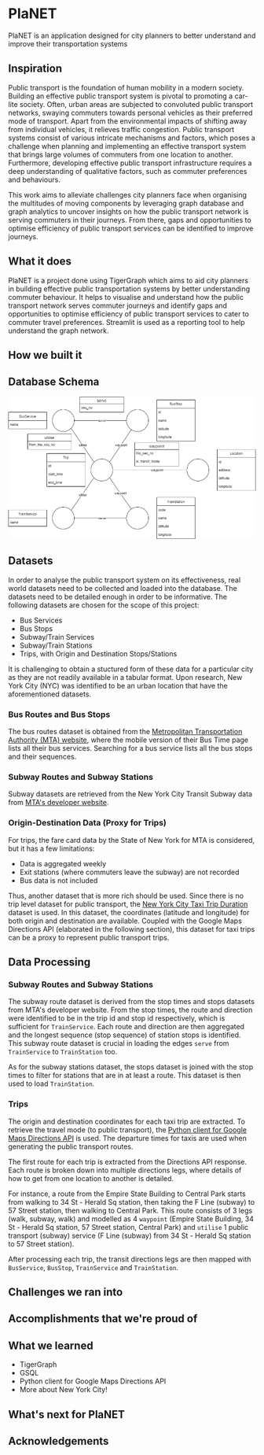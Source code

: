 # PlaNET

PlaNET is an application designed for city planners to better understand and improve their transportation systems


## Inspiration

Public transport is the foundation of human mobility in a modern society. Building an effective public transport system is pivotal to promoting a car-lite society. Often, urban areas are subjected to convoluted public transport networks, swaying commuters towards personal vehicles as their preferred mode of transport. Apart from the environmental impacts of shifting away from individual vehicles, it relieves traffic congestion. Public transport systems consist of various intricate mechanisms and factors, which poses a challenge when planning and implementing an effective transport system that brings large volumes of commuters from one location to another. Furthermore, developing effective public transport infrastructure requires a deep understanding of qualitative factors, such as commuter preferences and behaviours. 

This work aims to alleviate challenges city planners face when organising the multitudes of moving components by leveraging graph database and graph analytics to uncover insights on how the public transport network is serving commuters in their journeys. From there, gaps and opportunities to optimise efficiency of public transport services can be identified to improve journeys.

## What it does

PlaNET is a project done using TigerGraph which aims to aid city planners in building effective public transportation systems by better understanding commuter behaviour. It helps to visualise and understand how the public transport network serves commuter journeys and identify gaps and opportunities to optimise efficiency of public transport services to cater to commuter travel preferences. Streamlit is used as a reporting tool to help understand the graph network. 

## How we built it

## Database Schema

![](./images/Schema.png)

## Datasets

In order to analyse the public transport system on its effectiveness, real world datasets need to be collected and loaded into the database. The datasets need to be detailed enough in order to be informative. The following datasets are chosen for the scope of this project:

- Bus Services
- Bus Stops
- Subway/Train Services
- Subway/Train Stations
- Trips, with Origin and Destination Stops/Stations

It is challenging to obtain a stuctured form of these data for a particular city as they are not readily available in a tabular format. Upon research, New York City (NYC) was identified to be an urban location that have the aforementioned datasets.

### Bus Routes and Bus Stops

The bus routes dataset is obtained from the [Metropolitan Transportation Authority (MTA) website](https://bustime.mta.info/m), where the mobile version of their Bus Time page lists all their bus services. Searching for a bus service lists all the bus stops and their sequences.

### Subway Routes and Subway Stations

Subway datasets are retrieved from the New York City Transit Subway data from [MTA's developer website](http://web.mta.info/developers/developer-data-terms.html#data).

### Origin-Destination Data (Proxy for Trips)

For trips, the fare card data by the State of New York for MTA is considered, but it has a few limitations:

- Data is aggregated weekly
- Exit stations (where commuters leave the subway) are not recorded
- Bus data is not included

Thus, another dataset that is more rich should be used. Since there is no trip level dataset for public transport, the [New York City Taxi Trip Duration](https://www.kaggle.com/competitions/nyc-taxi-trip-duration/data) dataset is used. In this dataset, the coordinates (latitude and longitude) for both origin and destination are available. Coupled with the Google Maps Directions API (elaborated in the following section), this dataset for taxi trips can be a proxy to represent public transport trips.

## Data Processing

### Subway Routes and Subway Stations

The subway route dataset is derived from the stop times and stops datasets from MTA's developer website. From the stop times, the route and direction were identified to be in the trip id and stop id respectively, which is sufficient for `TrainService`. Each route and direction are then aggregated and the longest sequence (stop sequence) of station stops is identified. This subway route dataset is crucial in loading the edges `serve` from `TrainService` to `TrainStation` too.

As for the subway stations dataset, the stops dataset is joined with the stop times to filter for stations that are in at least a route. This dataset is then used to load `TrainStation`.

### Trips

The origin and destination coordinates for each taxi trip are extracted. To retrieve the travel mode (to public transport), the [Python client for Google Maps Directions API](https://github.com/googlemaps/google-maps-services-python) is used. The departure times for taxis are used when generating the public transport routes.

The first route for each trip is extracted from the Directions API response. Each route is broken down into multiple directions legs, where details of how to get from one location to another is detailed.

For instance, a route from the Empire State Building to Central Park starts from walking to 34 St - Herald Sq station, then taking the F Line (subway) to 57 Street station, then walking to Central Park. This route consists of 3 legs (walk, subway, walk) and modelled as 4 `waypoint` (Empire State Building, 34 St - Herald Sq station, 57 Street station, Central Park) and `utilise` 1 public transport (subway) service (F Line (subway) from 34 St - Herald Sq station to 57 Street station).

After processing each trip, the transit directions legs are then mapped with `BusService`, `BusStop`, `TrainService` and `TrainStation`.

## Challenges we ran into

## Accomplishments that we're proud of

## What we learned

- TigerGraph
- GSQL
- Python client for Google Maps Directions API
- More about New York City!


## What's next for PlaNET


## Acknowledgements

